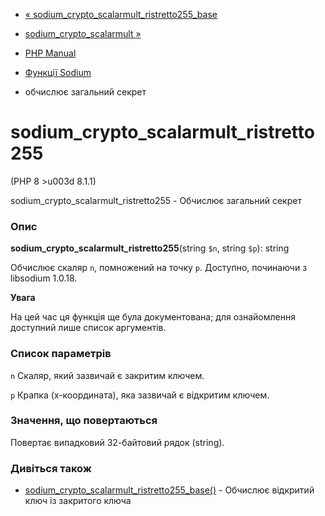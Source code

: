 - [«
sodium_crypto_scalarmult_ristretto255_base](function.sodium-crypto-scalarmult-ristretto255-base.md)
- [sodium_crypto_scalarmult »](function.sodium-crypto-scalarmult.md)

- [PHP Manual](index.md)
- [Функції Sodium](ref.sodium.md)
- обчислює загальний секрет

# sodium_crypto_scalarmult_ristretto255

(PHP 8 \>u003d 8.1.1)

sodium_crypto_scalarmult_ristretto255 - Обчислює загальний секрет

### Опис

**sodium_crypto_scalarmult_ristretto255**(string `$n`, string `$p`):
string

Обчислює скаляр `n`, помножений на точку `p`. Доступно, починаючи з
libsodium 1.0.18.

**Увага**

На цей час ця функція ще була документована; для
ознайомлення доступний лише список аргументів.

### Список параметрів

`n`
Скаляр, який зазвичай є закритим ключем.

`p`
Крапка (x-координата), яка зазвичай є відкритим ключем.

### Значення, що повертаються

Повертає випадковий 32-байтовий рядок (string).

### Дивіться також

- [sodium_crypto_scalarmult_ristretto255_base()](function.sodium-crypto-scalarmult-ristretto255-base.md) -
Обчислює відкритий ключ із закритого ключа
